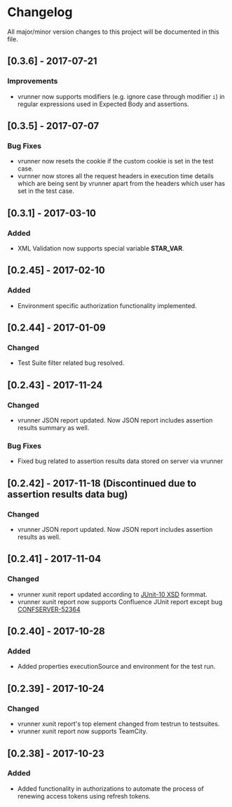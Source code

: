 # Changelog
All major/minor version changes to this project will be documented in this file.

## [0.3.6] - 2017-07-21
### Improvements
- vrunner now supports modifiers (e.g. ignore case through modifier `i`) in regular expressions used in Expected Body and assertions.

## [0.3.5] - 2017-07-07
### Bug Fixes
- vrunner now resets the cookie if the custom cookie is set in the test case.
- vurnner now stores all the request headers in execution time details which are being sent by vrunner apart from the headers which user has set in the test case.

## [0.3.1] - 2017-03-10
### Added
- XML Validation now supports special variable __STAR_VAR__.

## [0.2.45] - 2017-02-10
### Added
- Environment specific authorization functionality implemented.

## [0.2.44] - 2017-01-09
### Changed
- Test Suite filter related bug resolved.

## [0.2.43] - 2017-11-24
### Changed
- vrunner JSON report updated. Now JSON report includes assertion results summary as well.

### Bug Fixes
- Fixed bug related to assertion results data stored on server via vrunner


## [0.2.42] - 2017-11-18 (Discontinued due to assertion results data bug)
### Changed
- vrunner JSON report updated. Now JSON report includes assertion results as well.

## [0.2.41] - 2017-11-04
### Changed
- vrunner xunit report updated according to [JUnit-10 XSD](https://github.com/jenkinsci/xunit-plugin/blob/master/src/main/resources/org/jenkinsci/plugins/xunit/types/model/xsd/junit-10.xsd) formmat.
- vrunner xunit report now supports Confluence JUnit report except bug [CONFSERVER-52364](https://jira.atlassian.com/browse/CONFSERVER-52364)

## [0.2.40] - 2017-10-28
### Added
- Added properties executionSource and environment for the test run.

## [0.2.39] - 2017-10-24
### Changed
- vrunner xunit report's top element changed from testrun to testsuites.
- vrunner xunit report now supports TeamCity.

## [0.2.38] - 2017-10-23
### Added
- Added functionality in authorizations to automate the process of renewing access tokens using refresh tokens.